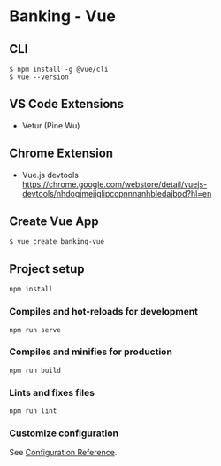 # Banking - Vue

## CLI

```
$ npm install -g @vue/cli
$ vue --version
```

## VS Code Extensions

- Vetur (Pine Wu)

## Chrome Extension

- Vue.js devtools</br>
  https://chrome.google.com/webstore/detail/vuejs-devtools/nhdogjmejiglipccpnnnanhbledajbpd?hl=en

## Create Vue App

```
$ vue create banking-vue
```

## Project setup

```
npm install
```

### Compiles and hot-reloads for development

```
npm run serve
```

### Compiles and minifies for production

```
npm run build
```

### Lints and fixes files

```
npm run lint
```

### Customize configuration

See [Configuration Reference](https://cli.vuejs.org/config/).
